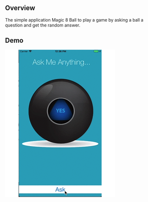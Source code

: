## Overview

The simple application Magic 8 Ball to play a game by asking a ball a question and get the random answer.

## Demo

![Magic 8 Ball](../Images/Magic%208%20Ball.gif)
